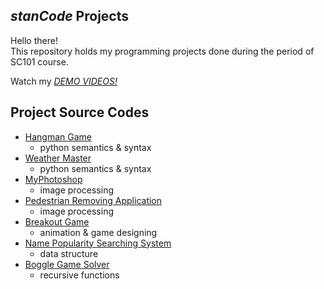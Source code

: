 ## *stanCode* Projects
Hello there!\
This repository holds my programming projects done during the period of SC101 course.

Watch my *[DEMO VIDEOS!](https://reurl.cc/jgvz0q)*

## Project Source Codes ##
* [Hangman Game](https://drive.google.com/file/d/1Sx-XAm1eANpT_1J2RCE5Gsc-lYUPkfKc/view?usp=sharing)
  * python semantics & syntax
* [Weather Master](https://drive.google.com/file/d/1C1Y0okeM07AOEWLosXS0O2uB7R5OBfrn/view?usp=sharing)
  * python semantics & syntax
* [MyPhotoshop](https://drive.google.com/file/d/1C1Y0okeM07AOEWLosXS0O2uB7R5OBfrn/view?usp=sharing)
  * image processing
* [Pedestrian Removing Application](https://drive.google.com/file/d/1eAWnhGBKr2dDhhOYJmegq6vf9AvHTHiP/view?usp=sharing)
  * image processing
* [Breakout Game](https://drive.google.com/file/d/1aZixvOr2GKjK696aovdYM_Qze7ArY1p2/view?usp=sharing)
  * animation & game designing
* [Name Popularity Searching System](https://drive.google.com/file/d/11SkVTTBX88qZlZ4W3ItAndswuP3HZiW8/view?usp=sharing)
  * data structure
* [Boggle Game Solver](https://drive.google.com/file/d/1SeXjwkGBOu7ucH2oAusCfo5624_eRgDS/view?usp=sharing)
  * recursive functions
